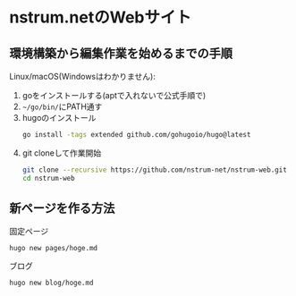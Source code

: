 # nstrum.netのWebサイト

## 環境構築から編集作業を始めるまでの手順

Linux/macOS(Windowsはわかりません):

1. goをインストールする(aptで入れないで公式手順で)
2. `~/go/bin/`にPATH通す
3. hugoのインストール
    ```bash
	go install -tags extended github.com/gohugoio/hugo@latest
	```
4. git cloneして作業開始
	```bash
	git clone --recursive https://github.com/nstrum-net/nstrum-web.git
	cd nstrum-web
	```

## 新ページを作る方法

固定ページ
```
hugo new pages/hoge.md
```

ブログ
```
hugo new blog/hoge.md
```
